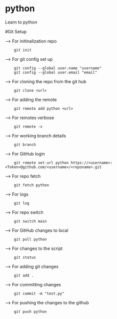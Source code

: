 # python
Learn to python

#Git Setup 


--> For initinalization repo 


        git init        
--> For git config set up


        git config --global user.name "username"
        git config --global user.email "email"        
--> For cloning the repo from the git hub

        git clone <url>        
--> For adding the remote 

        git remote add python <url>        
--> For remotes verbose 

        git remote -v        
--> For working branch details

        git branch        
--> For GitHub login

        git remote set-url python https://<username>:<Token>@github.com/<username>/<reponame>.git        
--> For repo fetch

        git fetch python        
--> For logs

        git log        
--> For repo switch

        git switch main        
--> For GitHub changes to local

        git pull python        
--> For changes to the script

        git status
--> For adding git changes

        git add .
--> For committing changes

        git commit -m "test.py"
--> For pushing the changes to the github

        git push python
